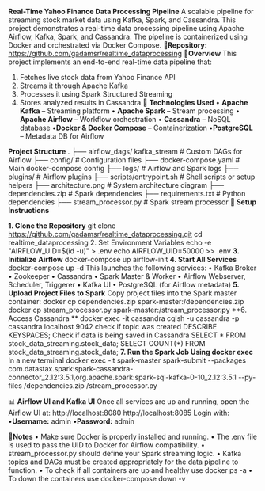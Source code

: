 **Real-Time Yahoo Finance Data Processing Pipeline**
A scalable pipeline for streaming stock market data using Kafka, Spark, and Cassandra.
This project demonstrates a real-time data processing pipeline using Apache Airflow, Kafka, Spark, and Cassandra. The pipeline is containerized using Docker and orchestrated via Docker Compose.
🔗**Repository:** https://github.com/gadamsr/realtime_dataprocessing
📌**Overview**
This project implements an end-to-end real-time data pipeline that:
1.	Fetches live stock data from Yahoo Finance API
2.	Streams it through Apache Kafka
3.	Processes it using Spark Structured Streaming
4.	Stores analyzed results in Cassandra
🔧 **Technologies Used**
•	**Apache Kafka** – Streaming platform
•	**Apache Spark** – Stream processing
•	**Apache Airflow** – Workflow orchestration
•	**Cassandra** – NoSQL database
•**Docker & Docker Compose** – Containerization
•**PostgreSQL** – Metadata DB for Airflow
 
**Project Structure**
.
├── airflow_dags/ kafka_stream             # Custom DAGs for Airflow
├── config/                    # Configuration files
├── docker-compose.yaml        # Main docker-compose config
├── logs/                      # Airflow and Spark logs
├── plugins/                   # Airflow plugins
├── scripts/entrypoint.sh                   # Shell scripts or setup helpers
├── architecture.png           # System architecture diagram
├── dependencies.zip           # Spark dependencies
├── requirements.txt           # Python dependencies
├── stream_processor.py        # Spark stream processor
**🚀 Setup Instructions**

**1. Clone the Repository**
git clone https://github.com/gadamsr/realtime_dataprocessing.git
cd realtime_dataprocessing
2. Set Environment Variables
echo -e "AIRFLOW_UID=$(id -u)" > .env
echo AIRFLOW_UID=50000 >> .env
**3. Initialize Airflow**
docker-compose up airflow-init
**4. Start All Services**
docker-compose up -d
This launches the following services:
•	Kafka Broker
•	Zookeeper
•	Cassandra
•	Spark Master & Worker
•	Airflow Webserver, Scheduler, Triggerer
•	Kafka UI
•	PostgreSQL (for Airflow metadata)
**5. Upload Project Files to Spark**
Copy project files into the Spark master container:
docker cp dependencies.zip spark-master:/dependencies.zip
docker cp stream_processor.py spark-master:/stream_processor.py
**6. Access Cassandra **
docker exec -it cassandra cqlsh -u cassandra -p cassandra localhost 9042
check if topic was created 
DESCRIBE KEYSPACES;
Check if data is being saved in Cassandra
SELECT * FROM stock_data_streaming.stock_data;
SELECT COUNT(*) FROM stock_data_streaming.stock_data;
**7. Run the Spark Job Using docker exec**
In a new terminal 
docker exec -it spark-master spark-submit --packages com.datastax.spark:spark-cassandra-connector_2.12:3.5.1,org.apache.spark:spark-sql-kafka-0-10_2.12:3.5.1 --py-files /dependencies.zip /stream_processor.py

📊 **Airflow UI and Kafka UI**
Once all services are up and running, open the Airflow UI at:
http://localhost:8080
http://localhost:8085
Login with:
•**Username:** admin
•**Password:** admin

📌**Notes**
•	Make sure Docker is properly installed and running.
•	The .env file is used to pass the UID to Docker for Airflow compatibility.
•	stream_processor.py should define your Spark streaming logic.
•	Kafka topics and DAGs must be created appropriately for the data pipeline to function.
•	To check if all containers are up and healthy use docker ps -a 
•	To down the containers use docker-compose down -v 



